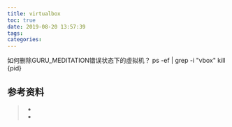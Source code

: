 ```yaml
---
title: virtualbox
toc: true
date: 2019-08-20 13:57:39
tags:
categories:
---
```


如何删除GURU_MEDITATION错误状态下的虚拟机？
ps -ef | grep -i "vbox"
kill {pid}



## 参考资料
> - []()
> - []()
